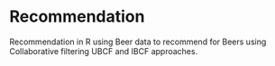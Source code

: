 # Recommendation
Recommendation in R using Beer data to recommend for Beers using Collaborative filtering UBCF and IBCF approaches.
